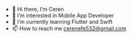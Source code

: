 - 👋 Hi there, I’m Ceren
- 👀 I’m interested in Mobile App Developer
- 🌱 I’m currently learning Flutter and Swift
- 📫 How to reach me cerenefe532@gmail.com


<!---
CerenEfe/CerenEfe is a ✨ special ✨ repository because its `README.md` (this file) appears on your GitHub profile.
You can click the Preview link to take a look at your changes.
--->
